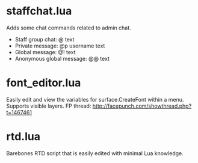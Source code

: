 # staffchat.lua
Adds some chat commands related to admin chat.
- Staff group chat: @ text
- Private message: @p username text
- Global message: @! text
- Anonymous global message: @@ text

# font_editor.lua
Easily edit and view the variables for surface.CreateFont within a menu. Supports visible layers.
FP thread: http://facepunch.com/showthread.php?t=1467461

# rtd.lua
Barebones RTD script that is easily edited with minimal Lua knowledge.
